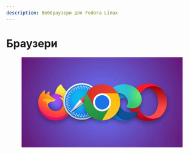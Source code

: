 ```yaml
---
description: Веббраузери для Fedora Linux
---
```


# Браузери

<figure><img src="../../../.gitbook/assets/image (3) (1).png" alt=""><figcaption></figcaption></figure>
